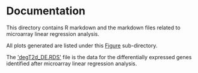# Documentation 

This directory contains R markdown and the markdown files related to microarray linear regression analysis. 

All plots generated are listed under this [Figure](https://github.com/STAT540-UBC-2023/project-zinc/tree/main/MicroarrayLinearRegression/MicroarrayLinearRegressionSrc_files/figure-gfm) sub-directory. 

The ['degT2d_DE.RDS'](https://github.com/STAT540-UBC-2023/project-zinc/blob/main/MicroarrayLinearRegression/degT2d_DE.RDS) file is the data for the differentially expressed genes identified after microarray linear regression analysis. 
